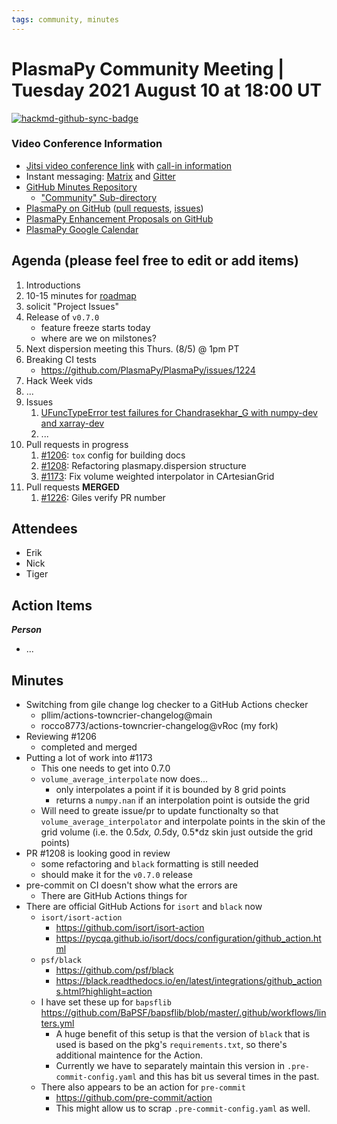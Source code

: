 ```yaml
---
tags: community, minutes
---
```


# PlasmaPy Community Meeting | Tuesday 2021 August 10 at 18:00 UT

[![hackmd-github-sync-badge](https://hackmd.io/deGfRRsNTWmV3zDPGna-Jw/badge)](https://hackmd.io/deGfRRsNTWmV3zDPGna-Jw)


### Video Conference Information
* [Jitsi video conference link](https://meet.jit.si/plasmapy) with [call-in information](https://meet.jit.si/static/dialInInfo.html?room=plasmapy) 
* Instant messaging: [Matrix](https://app.element.io/#/room/#plasmapy:openastronomy.org) and [Gitter](https://gitter.im/PlasmaPy/Lobby)
* [GitHub Minutes Repository](https://github.com/PlasmaPy/plasmapy-project/tree/master/minutes)
    * ["Community" Sub-directory](https://github.com/PlasmaPy/plasmapy-project/tree/master/minutes/_community)
* [PlasmaPy on GitHub](https://github.com/PlasmaPy/plasmapy) ([pull requests](https://github.com/PlasmaPy/plasmapy/pulls), [issues](https://github.com/PlasmaPy/plasmapy/issues))
* [PlasmaPy Enhancement Proposals on GitHub](https://github.com/PlasmaPy/PlasmaPy-PLEPs) 
* [PlasmaPy Google Calendar](https://calendar.google.com/calendar?cid=bzVsb3ZkcW0zaWxsam00ZTlrMDd2cmw5bWdAZ3JvdXAuY2FsZW5kYXIuZ29vZ2xlLmNvbQ)

## Agenda (please feel free to edit or add items)

1. Introductions
2. 10-15 minutes for [roadmap](https://hackmd.io/@plasmapy/ry0mmnj6v)
3. solicit "Project Issues"
4. Release of `v0.7.0`
    * feature freeze starts today
    * where are we on milstones?
6. Next dispersion meeting this Thurs. (8/5) @ 1pm PT
7. Breaking CI tests
    * https://github.com/PlasmaPy/PlasmaPy/issues/1224
8. Hack Week vids
9. ...
10. Issues
    1. [UFuncTypeError test failures for Chandrasekhar_G with numpy-dev and xarray-dev](https://github.com/PlasmaPy/PlasmaPy/issues/1224)
    2. ...
11. Pull requests in progress 
    1. [#1206](https://github.com/PlasmaPy/PlasmaPy/pull/1206): `tox` config for building docs
    2. [#1208](https://github.com/PlasmaPy/PlasmaPy/pull/1208): Refactoring plasmapy.dispersion structure
    3. [#1173](https://github.com/PlasmaPy/PlasmaPy/pull/1173): Fix volume weighted interpolator in CArtesianGrid
12. Pull requests **MERGED**
    1. [#1226](https://github.com/PlasmaPy/PlasmaPy/pull/1226): Giles verify PR number


## Attendees

* Erik
* Nick
* Tiger

## Action Items

***Person***
* ...

## Minutes

* Switching from gile change log checker to a GitHub Actions checker
    * pllim/actions-towncrier-changelog@main
    * rocco8773/actions-towncrier-changelog@vRoc (my fork)
* Reviewing #1206
    * completed and merged
* Putting a lot of work into #1173
    * This one needs to get into 0.7.0
    * `volume_average_interpolate` now does...
        * only interpolates a point if it is bounded by 8 grid points
        * returns a `numpy.nan` if an interpolation point is outside the grid
    * Will need to greate issue/pr to update functionalty so that `volume_average_interpolator` and interpolate points in the skin of the grid volume (i.e. the 0.5*dx, 0.5*dy, 0.5*dz skin just outside the grid points)
* PR #1208 is looking good in review
    * some refactoring and `black` formatting is still needed
    * should make it for the `v0.7.0` release
* pre-commit on CI doesn't show what the errors are
    * There are GitHub Actions things for 
* There are official GitHub Actions for `isort` and `black` now
    * `isort/isort-action`
        * https://github.com/isort/isort-action
        * https://pycqa.github.io/isort/docs/configuration/github_action.html
    * `psf/black`
        * https://github.com/psf/black
        * https://black.readthedocs.io/en/latest/integrations/github_actions.html?highlight=action
    * I have set these up for `bapsflib` <https://github.com/BaPSF/bapsflib/blob/master/.github/workflows/linters.yml>
        * A huge benefit of this setup is that the version of `black` that is used is based on the pkg's `requirements.txt`, so there's additional maintence for the Action.
        * Currently we have to separately maintain this version in `.pre-commit-config.yaml` and this has bit us several times in the past.
    * There also appears to be an action for `pre-commit`
        * https://github.com/pre-commit/action
        * This might allow us to scrap `.pre-commit-config.yaml` as well.
